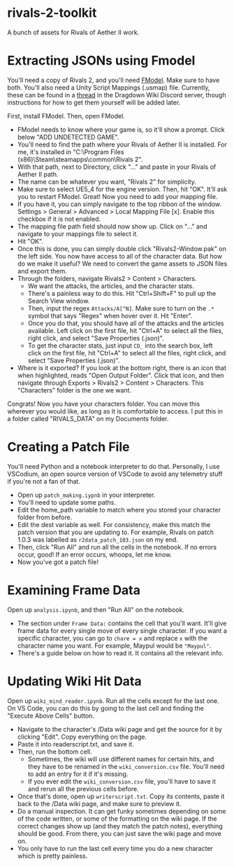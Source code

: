 # rivals-2-toolkit
A bunch of assets for Rivals of Aether II work.

# Extracting JSONs using Fmodel

You'll need a copy of Rivals 2, and you'll need [FModel](https://fmodel.app/download). Make sure to have both. You'll also need a Unity Script Mappings (.usmap) file. Currently, these can be found in a [thread](https://discord.com/channels/935257484359245884/1344158785752797309) in the Dragdown Wiki Discord server, though instructions for how to get them yourself will be added later.

First, install FModel. Then, open FModel.
- FModel needs to know where your game is, so it'll show a prompt. Click below "ADD UNDETECTED GAME".
 - You'll need to find the path where your Rivals of Aether II is installed. For me, it's installed in "C:\Program Files (x86)\Steam\steamapps\common\Rivals 2\".
 - With that path, next to Directory, click "..." and paste in your Rivals of Aether II path.
 - The name can be whatever you want, "Rivals 2" for simplicity.
 - Make sure to select UE5_4 for the engine version. Then, hit "OK". It'll ask you to restart FModel.
 Great! Now you need to add your mapping file.
 - If you have it, you can simply navigate to the top ribbon of the window. Settings > General > Advanced > Local Mapping File [x]. Enable this checkbox if it is not enabled.
 - The mapping file path field should now show up. Click on "..." and navigate to your mappings file to select it.
 - Hit "OK".
- Once this is done, you can simply double click "Rivals2-Window.pak" on the left side. You now have access to all of the character data. But how do we make it useful? We need to convert the game assets to JSON files and export them.
- Through the folders, navigate Rivals2 > Content > Characters.
  - We want the attacks, the articles, and the character stats.
  - There's a painless way to do this. Hit "Ctrl+Shift+F" to pull up the Search View window.
  - Then, input the regex `Attacks/A[^N]`. Make sure to turn on the `.*` symbol that says "Regex" when hover over it. Hit "Enter".
  - Once you do that, you should have all of the attacks and the articles available. Left click on the first file, hit "Ctrl+A" to select all the files, right click, and select "Save Properties (.json)".
  - To get the character stats, just input `CD_` into the search box, left click on the first file, hit "Ctrl+A" to select all the files, right click, and select "Save Properties (.json)".
- Where is it exported? If you look at the bottom right, there is an icon that when highlighted, reads "Open Output Folder". Click that icon, and then navigate through Exports > Rivals2 > Content > Characters. This "Characters" folder is the one we want.

Congrats! Now you have your characters folder. You can move this wherever you would like, as long as it is comfortable to access. I put this in a folder called "RIVALS_DATA" on my Documents folder.

# Creating a Patch File
You'll need Python and a notebook interpreter to do that. Personally, I use VSCodium, an open source version of VSCode to avoid any telemetry stuff if you're not a fan of that.
- Open up `patch_making.iypnb` in your interpreter.
- You'll need to update some paths. 
 - Edit the home_path variable to match where you stored your character folder from before.
 - Edit the dest variable as well. For consistency, make this match the patch version that you are updating to. For example, Rivals on patch 1.0.3 was labelled as `r2data_patch_103.json` on my end.
 - Then, click "Run All" and run all the cells in the notebook. If no errors occur, good! If an error occurs, whoops, let me know.
 - Now you've got a patch file!

# Examining Frame Data
Open up `analysis.ipynb`, and then "Run All" on the notebook.
- The section under `Frame Data:` contains the cell that you'll want. It'll give frame data for every single move of every single character. If you want a specific character, you can go to `chare = x` and replace `x` with the character name you want. For example, Maypul would be `"Maypul"`.
- There's a guide below on how to read it. It contains all the relevant info.

# Updating Wiki Hit Data
Open up `wiki_mind_reader.ipynb`. Run all the cells except for the last one. On VS Code, you can do this by going to the last cell and finding the "Execute Above Cells" button.
- Navigate to the character's /Data wiki page and get the source for it by clicking "Edit". Copy everything on the page.
- Paste it into readerscript.txt, and save it.
- Then, run the bottom cell.
  - Sometimes, the wiki will use different names for certain hits, and they have to be renamed in the `wiki_conversion.csv` file. You'll need to add an entry for it if it's missing.
  - If you ever edit the `wiki_conversion.csv` file, you'll have to save it and rerun all the previous cells before.
- Once that's done, open up `writerscript.txt`. Copy its contents, paste it back to the /Data wiki page, and make sure to preview it.
- Do a manual inspection. It can get funky sometimes depending on some of the code written, or some of the formatting on the wiki page. If the correct changes show up (and they match the patch notes), everything should be good. From there, you can just save the wiki page and move on.
- You only have to run the last cell every time you do a new character which is pretty painless.
